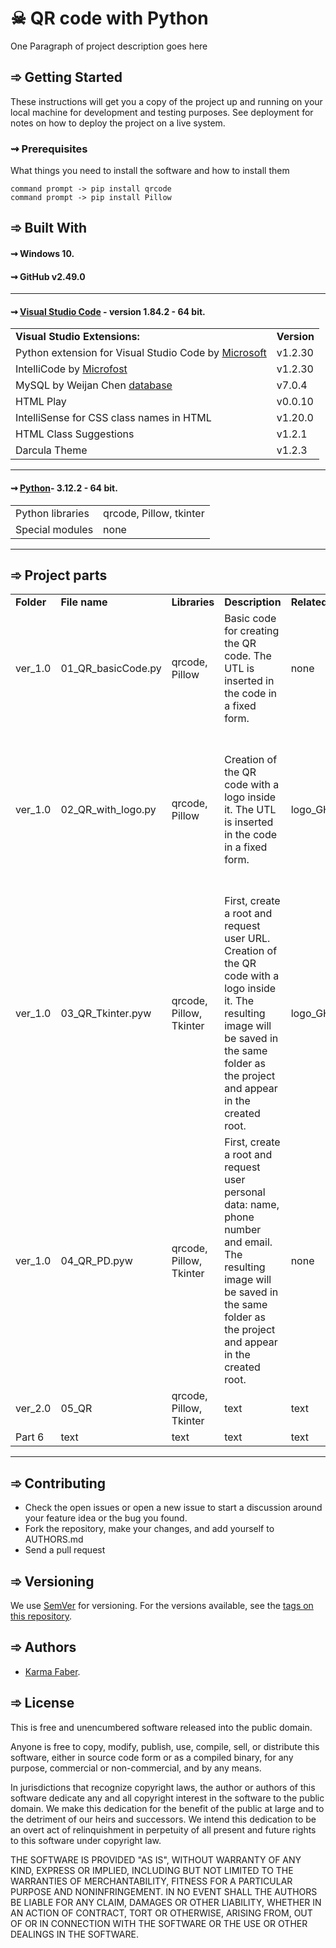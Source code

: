 # ☠ QR code with Python

One Paragraph of project description goes here

##  ➾ Getting Started 

These instructions will get you a copy of the project up and running on your local machine for development and testing purposes. See deployment for notes on how to deploy the project on a live system.

### ⇝ Prerequisites

What things you need to install the software and how to install them

```
command prompt -> pip install qrcode
command prompt -> pip install Pillow 
```




## ➾ Built With 

#### ⇝ Windows 10.
#### ⇝ GitHub v2.49.0
---

#### ⇝ [Visual Studio Code](https://code.visualstudio.com/) - version 1.84.2 - 64 bit.


 
<table>
<tbody>

<tr>
<td> <b>Visual Studio Extensions: </b></td>
<td><b> Version</b></td>
</tr>

<tr>
<td> Python extension for Visual Studio Code by <a href="https://www.microsoft.com/es-es/">  Microsoft </a></td>
<td> v1.2.30</td>
</tr>

<tr>
<td>IntelliCode by <a href="https://www.microsoft.com/es-es/">Microfost </a> </td>
<td>v1.2.30</td>
</tr>

<tr>
<td>MySQL by Weijan Chen <a href="https://database-client.com/#/home">database </a> </td>
<td>v7.0.4</td>
</tr>

<tr>
<td>HTML Play</td>
<td>v0.0.10</td>
</tr>

<td>IntelliSense for CSS class names in HTML</td>
<td>v1.20.0</td>
</tr>

<td>HTML Class Suggestions</td>
<td>v1.2.1</td>
</tr>

<td>Darcula Theme</td>
<td>v1.2.3</td>
</tr>
</tbody>
</table>

---


#### ⇝ [Python](https://www.python.org/)- 3.12.2 - 64 bit. 


<table>
<tbody>

<tr>
<td>Python libraries</td>
<td> qrcode, Pillow, tkinter </td>
</tr>

<tr>
<td>Special modules</td>
<td>none</td>
</tr>


</tbody>
</table>

---


## ➾ Project parts

<table>
<tbody>


<td><b>Folder</b></td>
<td><b>File name</b></td>
<td><b>Libraries</b></td>
<td><b>Description</b></td>
<td><b>Related files</b></td>
<td><b>Observations</b></td>
</tr>

<td>ver_1.0</td>
<td>01_QR_basicCode.py</td>
<td>qrcode, Pillow</td>
<td>Basic code for creating the QR code. The UTL is inserted in the code in a fixed form.</td>
<td>none</td>
<td>The resulting image will be saved in the same folder as the project.</td>
</tr>

<td>ver_1.0</td>
<td>02_QR_with_logo.py</td>
<td>qrcode, Pillow</td>
<td>Creation of the QR code with a logo inside it. The UTL is inserted in the code in a fixed form.</td>
<td>logo_GH.png</td>
<td>Check the path where the logo is taken from before executing the code. The resulting image will be saved in the same folder as the project. </td>
</tr>

<td>ver_1.0</td>
<td>03_QR_Tkinter.pyw</td>
<td>qrcode, Pillow, Tkinter</td>
<td>First, create a root and request user URL. Creation of the QR code with a logo inside it. The resulting image will be saved in the same folder as the project and appear in the created root.</td>
<td>logo_GH.png</td>
<td>Check the path where the logo is taken from before executing the code. </td>
</tr>

<td>ver_1.0</td>
<td>04_QR_PD.pyw</td>
<td>qrcode, Pillow, Tkinter</td>
<td>First, create a root and request user personal data: name, phone number and email. The resulting image will be saved in the same folder as the project and appear in the created root.</td>
<td>none</td>
<td>none</td>
</tr>


<td>ver_2.0</td>
<td>05_QR</td>
<td>qrcode, Pillow, Tkinter</td>
<td>text</td>
<td>text</td>
<td>text</td>
</tr>

<td>Part 6</td>
<td>text</td>
<td>text</td>
<td>text</td>
<td>text</td>
<td>text</td>
</tr>


</tbody>
</table>

---



## ➾ Contributing

* Check the open issues or open a new issue to start a discussion around your feature idea or the bug you found. 
* Fork the repository, make your changes, and add yourself to AUTHORS.md
* Send a pull request

## ➾ Versioning

We use [SemVer](http://semver.org/) for versioning. For the versions available, see the [tags on this repository](https://github.com/your/project/tags). 


## ➾ Authors

* [Karma Faber](https://www.linkedin.com/in/maria-zolotarova/). 


## ➾ License

This is free and unencumbered software released into the public domain.

Anyone is free to copy, modify, publish, use, compile, sell, or distribute this software, either in source code form or as a compiled binary, for any purpose, commercial or non-commercial, and by any means.

In jurisdictions that recognize copyright laws, the author or authors of this software dedicate any and all copyright interest in the software to the public domain. We make this dedication for the benefit of the public at large and to the detriment of our heirs and successors. We intend this dedication to be an overt act of relinquishment in perpetuity of all present and future rights to this software under copyright law.

THE SOFTWARE IS PROVIDED "AS IS", WITHOUT WARRANTY OF ANY KIND, EXPRESS OR IMPLIED, INCLUDING BUT NOT LIMITED TO THE WARRANTIES OF MERCHANTABILITY, FITNESS FOR A PARTICULAR PURPOSE AND NONINFRINGEMENT. IN NO EVENT SHALL THE AUTHORS BE LIABLE FOR ANY CLAIM, DAMAGES OR OTHER LIABILITY, WHETHER IN AN ACTION OF CONTRACT, TORT OR OTHERWISE, ARISING FROM, OUT OF OR IN CONNECTION WITH THE SOFTWARE OR THE USE OR OTHER DEALINGS IN THE SOFTWARE.
  


